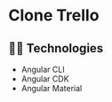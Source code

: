 # Clone Trello

## :man_technologist: Technologies

- Angular CLI
- Angular CDK
- Angular Material

